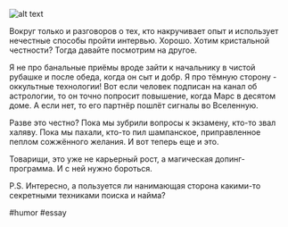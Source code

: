 ![alt text](Идет-охота-на-волков.png)

Вокруг только и разговоров о тех, кто накручивает опыт и использует нечестные способы пройти интервью. Хорошо. Хотим кристальной честности? Тогда давайте посмотрим на другое.

Я не про банальные приёмы вроде зайти к начальнику в чистой рубашке и после обеда, когда он сыт и добр. Я про тёмную сторону - оккультные технологии! Вот если человек подписан на канал об астрологии, то он точно попросит повышение, когда Марс в десятом доме. А если нет, то его партнёр пошлёт сигналы во Вселенную.

Разве это честно? Пока мы зубрили вопросы к экзамену, кто-то звал халяву. Пока мы пахали, кто-то пил шампанское, приправленное пеплом сожжённого желания. И вот теперь еще и это.

Товарищи, это уже не карьерный рост, а магическая допинг-программа. И с ней нужно бороться.

P.S. Интересно, а пользуется ли нанимающая сторона какими-то секретными техниками поиска и найма?

#humor #essay